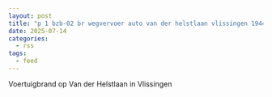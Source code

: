 ```yaml
---
layout: post
title: "p 1 bzb-02 br wegvervoer auto van der helstlaan vlissingen 194431"
date: 2025-07-14
categories: 
  - rss
tags: 
  - feed
---
```


Voertuigbrand op Van der Helstlaan in Vlissingen
